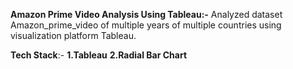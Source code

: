 **Amazon Prime Video Analysis Using Tableau:-**
Analyzed dataset Amazon_prime_video of multiple years  of multiple countries using visualization platform Tableau.

 **Tech Stack**:-
 **1.Tableau**
**2.Radial Bar Chart**
